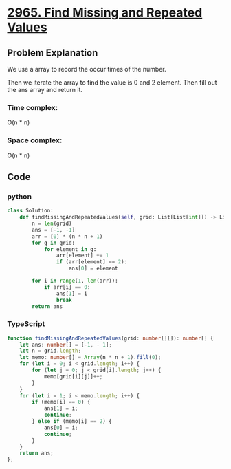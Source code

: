 # [2965. Find Missing and Repeated Values](https://leetcode.cn/problems/find-missing-and-repeated-values/description/?envType=daily-question&envId=2024-05-31)



## Problem Explanation
We use a array to record the occur times of the number.

Then we iterate the array to find the value is 0 and 2 element. Then fill out the ans array and return it.
### Time complex:
O(n * n)
### Space complex:
O(n * n)
## Code

### python
```python
class Solution:
    def findMissingAndRepeatedValues(self, grid: List[List[int]]) -> List[int]:
        n = len(grid)
        ans = [-1, -1]
        arr = [0] * (n * n + 1)
        for g in grid:
            for element in g:
                arr[element] += 1
                if (arr[element] == 2):
                    ans[0] = element

        for i in range(1, len(arr)):
            if arr[i] == 0:
                ans[1] = i
                break
        return ans


```

### TypeScript
```TypeScript
function findMissingAndRepeatedValues(grid: number[][]): number[] {
    let ans: number[] = [-1, - 1];
    let n = grid.length;
    let memo: number[] = Array(n * n + 1).fill(0);
    for (let i = 0; i < grid.length; i++) {
        for (let j = 0; j < grid[i].length; j++) {
            memo[grid[i][j]]++;
        }
    }
    for (let i = 1; i < memo.length; i++) {
        if (memo[i] == 0) {
            ans[1] = i;
            continue;
        } else if (memo[i] == 2) {
            ans[0] = i;
            continue;
        }
    }
    return ans;
}; 

```